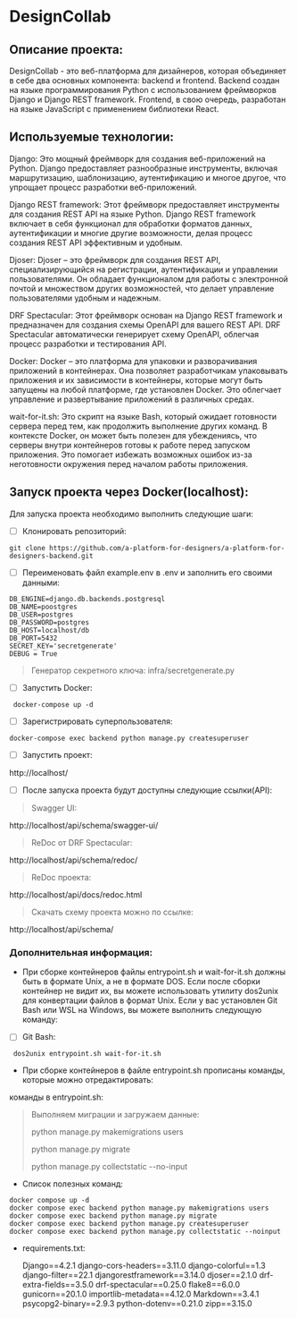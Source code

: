 # DesignCollab

## Описание проекта:

DesignCollab - это веб-платформа для дизайнеров, которая объединяет в себе два основных компонента: backend и frontend. Backend создан на языке программирования Python с использованием фреймворков Django и Django REST framework. Frontend, в свою очередь, разработан на языке JavaScript с применением библиотеки React.

## Используемые технологии:

Django: Это мощный фреймворк для создания веб-приложений на Python. Django предоставляет разнообразные инструменты, включая маршрутизацию, шаблонизацию, аутентификацию и многое другое, что упрощает процесс разработки веб-приложений.

Django REST framework: Этот фреймворк предоставляет инструменты для создания REST API на языке Python. Django REST framework включает в себя функционал для обработки форматов данных, аутентификации и многие другие возможности, делая процесс создания REST API эффективным и удобным.

Djoser: Djoser – это фреймворк для создания REST API, специализирующийся на регистрации, аутентификации и управлении пользователями. Он обладает функционалом для работы с электронной почтой и множеством других возможностей, что делает управление пользователями удобным и надежным.

DRF Spectacular: Этот фреймворк основан на Django REST framework и предназначен для создания схемы OpenAPI для вашего REST API. DRF Spectacular автоматически генерирует схему OpenAPI, облегчая процесс разработки и тестирования API.

Docker: Docker – это платформа для упаковки и разворачивания приложений в контейнерах. Она позволяет разработчикам упаковывать приложения и их зависимости в контейнеры, которые могут быть запущены на любой платформе, где установлен Docker. Это облегчает управление и развертывание приложений в различных средах.

wait-for-it.sh: Это скрипт на языке Bash, который ожидает готовности сервера перед тем, как продолжить выполнение других команд. В контексте Docker, он может быть полезен для убеждениясь, что серверы внутри контейнеров готовы к работе перед запуском приложения. Это помогает избежать возможных ошибок из-за неготовности окружения перед началом работы приложения.

## Запуск проекта через Docker(localhost):

Для запуска проекта необходимо выполнить следующие шаги:

 - [ ] Клонировать репозиторий:
```
git clone https://github.com/a-platform-for-designers/a-platform-for-designers-backend.git
```

 - [ ] Переименовать файл example.env в .env и заполнить его своими
       данными:
```
DB_ENGINE=django.db.backends.postgresql
DB_NAME=poostgres
DB_USER=postgres
DB_PASSWORD=postgres
DB_HOST=localhost/db
DB_PORT=5432
SECRET_KEY='secretgenerate'
DEBUG = True
```

> Генератор секретного ключа: infra/secretgenerate.py

 - [ ] Запустить Docker:
```
 docker-compose up -d
```

 - [ ] Зарегистрировать суперпользователя:
```
docker-compose exec backend python manage.py createsuperuser
```

 - [ ] Запустить проект:

 
http://localhost/

 - [ ] После запуска проекта будут доступны следующие ссылки(API):

> Swagger UI:

http://localhost/api/schema/swagger-ui/

> ReDoc от DRF Spectacular:

http://localhost/api/schema/redoc/

> ReDoc проекта:

http://localhost/api/docs/redoc.html

> Скачать схему проекта можно по ссылке:

http://localhost/api/schema/


### **Дополнительная информация:**

 - При сборке контейнеров файлы entrypoint.sh и wait-for-it.sh должны быть в формате Unix, а не в формате DOS.
 Если после сборки контейнер не видит их, вы можете использовать утилиту dos2unix для конвертации файлов в формат Unix. Если у вас установлен Git Bash или WSL на Windows, вы можете выполнить следующую команду:
  - [ ] Git Bash:
```
 dos2unix entrypoint.sh wait-for-it.sh
```

 - При сборке контейнеров в файле entrypoint.sh прописаны команды, которые можно отредактировать:

команды в entrypoint.sh:

> Выполняем миграции и загружаем данные:
> 
> python manage.py makemigrations users
> 
> python manage.py migrate
> 
> python manage.py collectstatic --no-input

 - Список полезных команд:
 
```
docker compose up -d
docker compose exec backend python manage.py makemigrations users
docker compose exec backend python manage.py migrate
docker compose exec backend python manage.py createsuperuser
docker compose exec backend python manage.py collectstatic --noinput
```

 - requirements.txt:
 
    Django==4.2.1
    django-cors-headers==3.11.0
    django-colorful==1.3
    django-filter==22.1
    djangorestframework==3.14.0
    djoser==2.1.0
    drf-extra-fields==3.5.0
    drf-spectacular==0.25.0
    flake8==6.0.0
    gunicorn==20.1.0
    importlib-metadata==4.12.0
    Markdown==3.4.1
    psycopg2-binary==2.9.3
    python-dotenv==0.21.0
    zipp==3.15.0
